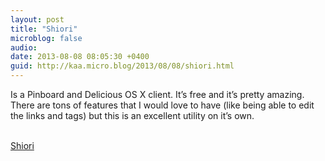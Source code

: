 ```yaml
---
layout: post
title: "Shiori"
microblog: false
audio: 
date: 2013-08-08 08:05:30 +0400
guid: http://kaa.micro.blog/2013/08/08/shiori.html
---
```

<p>Is a Pinboard and Delicious OS X client. It&rsquo;s free and it&rsquo;s pretty amazing. There are tons of features that I would love to have (like being able to edit the links and tags) but this is an excellent utility on it&rsquo;s own.</p><br /><a href='http://aki-null.net/shiori/'>Shiori</a>
